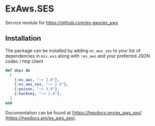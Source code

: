 # ExAws.SES

Service module for https://github.com/ex-aws/ex_aws

## Installation

The package can be installed by adding `ex_aws_ses` to your list of dependencies in `mix.exs`
along with `:ex_aws` and your preferred JSON codec / http client

```elixir
def deps do
  [
    {:ex_aws, "~> 2.0"},
    {:ex_aws_ses, "~> 2.0"},
    {:poison, "~> 3.0"},
    {:hackney, "~> 1.9"},
  ]
end
```

Documentation can be found at [https://hexdocs.pm/ex_aws_ses](https://hexdocs.pm/ex_aws_ses).
